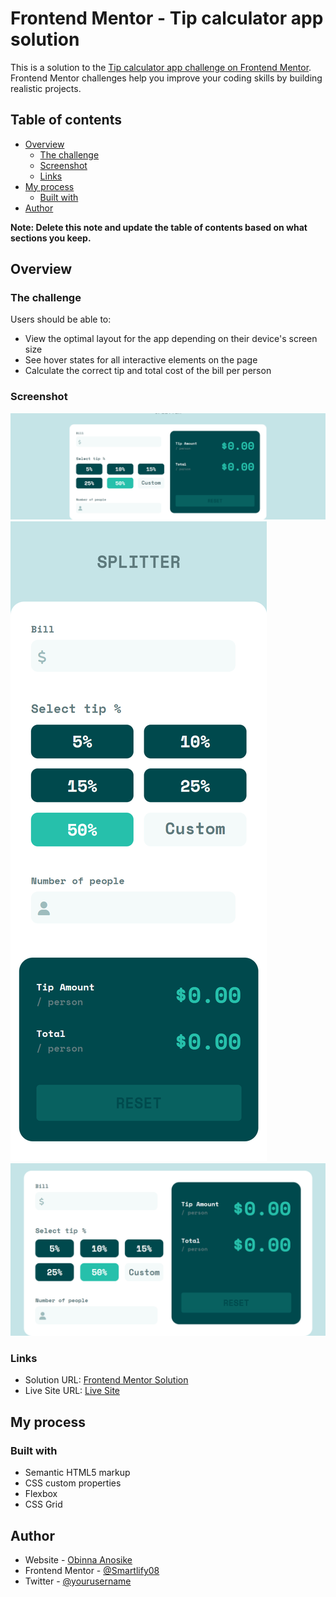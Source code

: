 # Frontend Mentor - Tip calculator app solution

This is a solution to the [Tip calculator app challenge on Frontend Mentor](https://www.frontendmentor.io/challenges/tip-calculator-app-ugJNGbJUX). Frontend Mentor challenges help you improve your coding skills by building realistic projects.

## Table of contents

- [Overview](#overview)
  - [The challenge](#the-challenge)
  - [Screenshot](#screenshot)
  - [Links](#links)
- [My process](#my-process)
  - [Built with](#built-with)
- [Author](#author)

**Note: Delete this note and update the table of contents based on what sections you keep.**

## Overview

### The challenge

Users should be able to:

- View the optimal layout for the app depending on their device's screen size
- See hover states for all interactive elements on the page
- Calculate the correct tip and total cost of the bill per person

### Screenshot

![](./Screenshots/Desktop-tip-calc.png)
![](./Screenshots/Mobile-tip-calc.png)
![](./Screenshots/Tablet-tip-calc.png)

### Links

- Solution URL: [Frontend Mentor Solution](https://www.frontendmentor.io/solutions/tip-calculator-app-using-html-css-vanilla-js-iUeYzKvC5d)
- Live Site URL: [Live Site](https://tip-calculator-smartlify.netlify.app/)

## My process

### Built with

- Semantic HTML5 markup
- CSS custom properties
- Flexbox
- CSS Grid

## Author

- Website - [Obinna Anosike](https://superb-pony-63b1e3.netlify.app/)
- Frontend Mentor - [@Smartlify08](https://www.frontendmentor.io/profile/Smartlify08)
- Twitter - [@yourusername](https://www.twitter.com/smartlify09)
